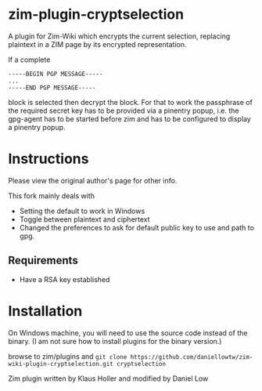 zim-plugin-cryptselection
=========================

A plugin for Zim-Wiki which encrypts the current selection, replacing plaintext 
in a ZIM page by its encrypted representation. 

If a complete 

```
-----BEGIN PGP MESSAGE----- 
... 
-----END PGP MESSAGE----- 
```

block is selected then decrypt the block. For that to work the passphrase of the required
secret key has to be provided via a pinentry popup, i.e. the gpg-agent has to be
started before zim and has to be configured to display a pinentry popup.

# Instructions

Please view the original author's page for other info.

This fork mainly deals with 

* Setting the default to work in Windows
* Toggle between plaintext and ciphertext
* Changed the preferences to ask for default public key to use and path to gpg.

## Requirements

* Have a RSA key established

# Installation

On Windows machine, you will need to use the source code instead of the binary. (I am not sure how to install plugins for the binary version.)

browse to zim/plugins and `git clone https://github.com/daniellowtw/zim-wiki-plugin-cryptselection.git cryptselection`

Zim plugin written by Klaus Holler and modified by Daniel Low
